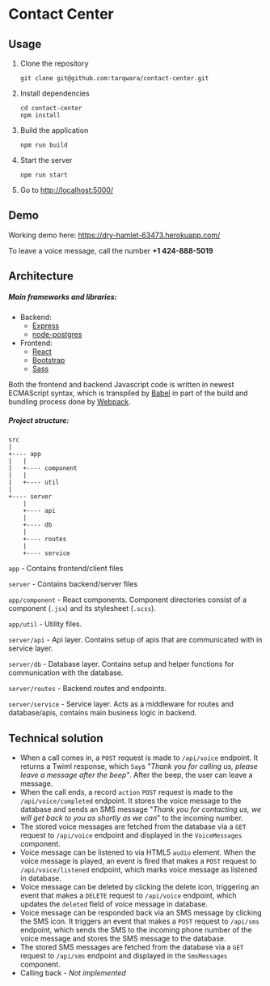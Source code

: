 # Contact Center

## Usage

1. Clone the repository
    ```
    git clone git@github.com:tarqwara/contact-center.git
    ```
2. Install dependencies
    ```
    cd contact-center
    npm install
    ```
3. Build the application
    ```
    npm run build
    ```
4. Start the server
    ```
    npm run start
    ```
5. Go to <http://localhost:5000/>

## Demo
Working demo here: <https://dry-hamlet-63473.herokuapp.com/>

To leave a voice message, call the number **+1 424-888-5019**

## Architecture
##### Main frameworks and libraries:
- Backend:
    - [Express](<https://expressjs.com/>)
    - [node-postgres](<https://node-postgres.com/>)
- Frontend: 
    - [React](<https://reactjs.org/>)
    - [Bootstrap](<https://getbootstrap.com/>)
    - [Sass](<http://sass-lang.com/>)

Both the frontend and backend Javascript code is written in newest ECMAScript syntax, which is transpiled by [Babel](<https://babeljs.io/>) in part of the build and bundling process done by [Webpack](<https://webpack.js.org/>).

##### Project structure:
```
src
|
+---- app
|   |
|   +---- component
|   |
|   +---- util
|
+---- server
    |
    +---- api
    |
    +---- db
    |
    +---- routes
    |
    +---- service
```

`app` - Contains frontend/client files

`server` - Contains backend/server files

`app/component` - React components. Component directories consist of a component (`.jsx`) and its stylesheet (`.scss`).

`app/util` - Utility files.

`server/api` - Api layer. Contains setup of apis that are communicated with in service layer.

`server/db` - Database layer. Contains setup and helper functions for communication with the database.

`server/routes` - Backend routes and endpoints.

`server/service` - Service layer. Acts as a middleware for routes and database/apis, contains main business logic in backend.

## Technical solution

- When a call comes in, a `POST` request is made to `/api/voice` endpoint. It returns a Twiml response, which `Say`s _"Thank you for calling us, please leave a message after the beep"_. After the beep, the user can leave a message.
- When the call ends, a record `action` `POST` request is made to the `/api/voice/completed` endpoint. It stores the voice message to the database and sends an SMS message "_Thank you for contacting us, we will get back to you as shortly as we can_" to the incoming number.
- The stored voice messages are fetched from the database via a `GET` request to `/api/voice` endpoint and displayed in the `VoiceMessages` component.
- Voice message can be listened to via HTML5 `audio` element. When the voice message is played, an event is fired that makes a `POST` request to `/api/voice/listened` endpoint, which marks voice message as listened in database.
- Voice message can be deleted by clicking the delete icon, triggering an event that makes a `DELETE` request to `/api/voice` endpoint, which updates the `deleted` field of voice message in database.
- Voice message can be responded back via an SMS message by clicking the SMS icon. It triggers an event that makes a `POST` request to `/api/sms` endpoint, which sends the SMS to the incoming phone number of the voice message and stores the SMS message to the database.
- The stored SMS messages are fetched from the database via a `GET` request to `/api/sms` endpoint and displayed in the `SmsMessages` component.
- Calling back - _Not implemented_

